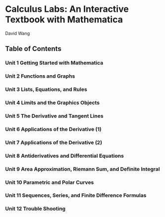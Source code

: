# Calculus Labs: An Interactive Textbook with Mathematica
David Wang
## Table of Contents
### Unit 1		Getting Started with Mathematica
### Unit 2		Functions and Graphs
### Unit 3		Lists, Equations, and Rules
### Unit 4		Limits and the Graphics Objects
### Unit 5		The Derivative and Tangent Lines
### Unit 6		Applications of the Derivative (1)
### Unit 7		Applications of the Derivative (2)
### Unit 8		Antiderivatives and Differential Equations
### Unit 9		Area Approximation, Riemann Sum, and Definite Integral
### Unit 10		Parametric and Polar Curves
### Unit 11		Sequences, Series, and Finite Difference Formulas
### Unit 12		Trouble Shooting
